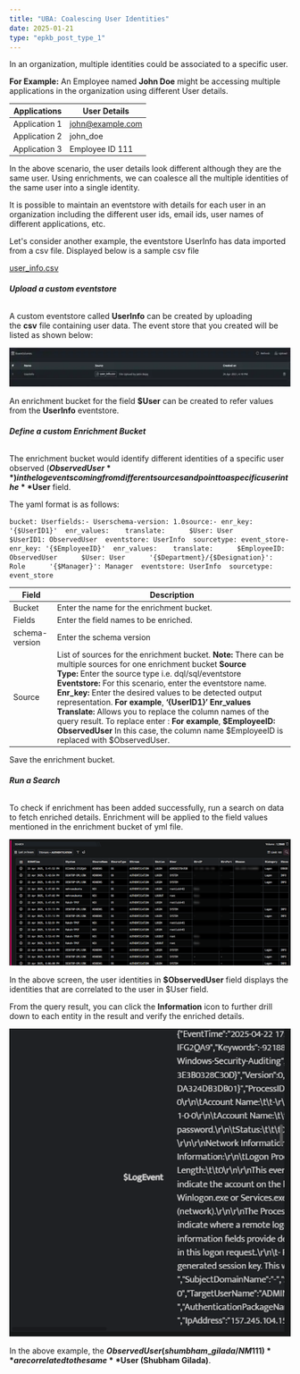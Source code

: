 ```yaml
---
title: "UBA: Coalescing User Identities"
date: 2025-01-21
type: "epkb_post_type_1"
---
```


  
In an organization, multiple identities could be associated to a specific user.

**For Example:** An Employee named **John Doe** might be accessing multiple applications in the organization using different User details.

| **Applications** | **User Details** |
| --- | --- |
| Application 1 | john@example.com |
| Application 2 | john\_doe |
| Application 3 | Employee ID 111 |

In the above scenario, the user details look different although they are the same user. Using enrichments, we can coalesce all the multiple identities of the same user into a single identity.

It is possible to maintain an eventstore with details for each user in an organization including the different user ids, email ids, user names of different applications, etc.

Let's consider another example, the eventstore UserInfo has data imported from a csv file. Displayed below is a sample csv file

[user\_info.csv](https://cdn.document360.io/41644e2e-65f8-4981-aaf1-d48806f846a9/Images/Documentation/user_info.csv)

###### **Upload a custom eventstore**

A custom eventstore called **UserInfo** can be created by uploading the **csv** file containing user data. The event store that you created will be listed as shown below:

![image 1-Dec-04-2023-01-05-53-1894-PM](./IMAGES-UBA%20Coalescing%20User%20Identities/UBA-Coalescing-User-Identities-1.webp)

An enrichment bucket for the field **$User** can be created to refer values from the **UserInfo** eventstore.

###### **Define a custom Enrichment Bucket**

The enrichment bucket would identify different identities of a specific user observed (**$ObservedUser**) in the log events coming from different sources and point to a specific user in the **$User** field.

The yaml format is as follows:

```
bucket: Userfields:- Userschema-version: 1.0source:- enr_key: '{$UserID1}'  enr_values:    translate:      $User: User      $UserID1: ObservedUser  eventstore: UserInfo  sourcetype: event_store- enr_key: '{$EmployeeID}'  enr_values:    translate:      $EmployeeID: ObservedUser      $User: User      '{$Department}/{$Designation}': Role      '{$Manager}': Manager  eventstore: UserInfo  sourcetype: event_store
```

| **Field** | **Description** |
| --- | --- |
| Bucket | Enter the name for the enrichment bucket. |
| Fields | Enter the field names to be enriched. |
| schema-version | Enter the schema version |
| Source | List of sources for the enrichment bucket. **Note:** There can be multiple sources for one enrichment bucket   **Source Type:** Enter the source type i.e. dql/sql/eventstore   **Eventstore:** For this scenario, enter the eventstore name.   **Enr\_key:** Enter the desired values to be detected output representation. **For example**, **‘{UserID1}’**   **Enr\_values**   **Translate:** Allows you to replace the column names of the query result. To replace enter : **For example**, **$EmployeeID: ObservedUser** In this case, the column name $EmployeeID is replaced with $ObservedUser. |

Save the enrichment bucket.

###### **Run a Search**

To check if enrichment has been added successfully, run a search on data to fetch enriched details. Enrichment will be applied to the field values mentioned in the enrichment bucket of yml file.  

![](./IMAGES-UBA%20Coalescing%20User%20Identities/UBA-Coalescing-User-Identities-2.png)

In the above screen, the user identities in **$ObservedUser** field displays the identities that are correlated to the user in $User field.

From the query result, you can click the **Information** icon to further drill down to each entity in the result and verify the enriched details.

![image 2-Dec-04-2023-01-06-08-0752-PM](./IMAGES-UBA%20Coalescing%20User%20Identities/UBA-Coalescing-User-Identities-3.png)



In the above example, the **$ObservedUser (shumbham\_gilada / NM111)** are correlated to the same **$User (Shubham Gilada)**.
